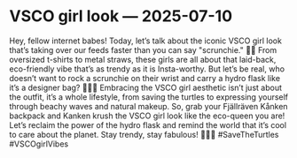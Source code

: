 # VSCO girl look — 2025-07-10

Hey, fellow internet babes! Today, let’s talk about the iconic VSCO girl look that’s taking over our feeds faster than you can say "scrunchie." 🌊🌿 From oversized t-shirts to metal straws, these girls are all about that laid-back, eco-friendly vibe that’s as trendy as it is Insta-worthy. But let’s be real, who doesn’t want to rock a scrunchie on their wrist and carry a hydro flask like it’s a designer bag? 💁‍♀️🌸 Embracing the VSCO girl aesthetic isn’t just about the outfit, it’s a whole lifestyle, from saving the turtles to expressing yourself through beachy waves and natural makeup. So, grab your Fjällräven Kånken backpack and Kanken krush the VSCO girl look like the eco-queen you are! Let’s reclaim the power of the hydro flask and remind the world that it’s cool to care about the planet. Stay trendy, stay fabulous! 🌿💧🌸 #SaveTheTurtles #VSCOgirlVibes